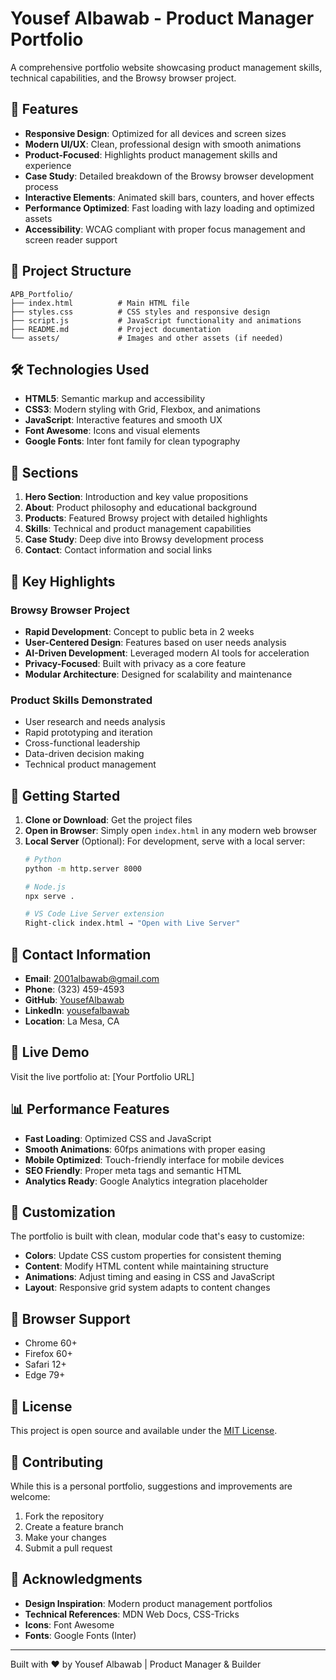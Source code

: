 # Yousef Albawab - Product Manager Portfolio

A comprehensive portfolio website showcasing product management skills, technical capabilities, and the Browsy browser project.

## 🚀 Features

- **Responsive Design**: Optimized for all devices and screen sizes
- **Modern UI/UX**: Clean, professional design with smooth animations
- **Product-Focused**: Highlights product management skills and experience
- **Case Study**: Detailed breakdown of the Browsy browser development process
- **Interactive Elements**: Animated skill bars, counters, and hover effects
- **Performance Optimized**: Fast loading with lazy loading and optimized assets
- **Accessibility**: WCAG compliant with proper focus management and screen reader support

## 📁 Project Structure

```
APB_Portfolio/
├── index.html          # Main HTML file
├── styles.css          # CSS styles and responsive design
├── script.js           # JavaScript functionality and animations
├── README.md           # Project documentation
└── assets/             # Images and other assets (if needed)
```

## 🛠️ Technologies Used

- **HTML5**: Semantic markup and accessibility
- **CSS3**: Modern styling with Grid, Flexbox, and animations
- **JavaScript**: Interactive features and smooth UX
- **Font Awesome**: Icons and visual elements
- **Google Fonts**: Inter font family for clean typography

## 📱 Sections

1. **Hero Section**: Introduction and key value propositions
2. **About**: Product philosophy and educational background
3. **Products**: Featured Browsy project with detailed highlights
4. **Skills**: Technical and product management capabilities
5. **Case Study**: Deep dive into Browsy development process
6. **Contact**: Contact information and social links

## 🎯 Key Highlights

### Browsy Browser Project
- **Rapid Development**: Concept to public beta in 2 weeks
- **User-Centered Design**: Features based on user needs analysis
- **AI-Driven Development**: Leveraged modern AI tools for acceleration
- **Privacy-Focused**: Built with privacy as a core feature
- **Modular Architecture**: Designed for scalability and maintenance

### Product Skills Demonstrated
- User research and needs analysis
- Rapid prototyping and iteration
- Cross-functional leadership
- Data-driven decision making
- Technical product management

## 🚀 Getting Started

1. **Clone or Download**: Get the project files
2. **Open in Browser**: Simply open `index.html` in any modern web browser
3. **Local Server** (Optional): For development, serve with a local server:
   ```bash
   # Python
   python -m http.server 8000
   
   # Node.js
   npx serve .
   
   # VS Code Live Server extension
   Right-click index.html → "Open with Live Server"
   ```

## 📧 Contact Information

- **Email**: 2001albawab@gmail.com
- **Phone**: (323) 459-4593
- **GitHub**: [YousefAlbawab](https://github.com/YousefAlbawab)
- **LinkedIn**: [yousefalbawab](https://linkedin.com/in/yousefalbawab)
- **Location**: La Mesa, CA

## 🔗 Live Demo

Visit the live portfolio at: [Your Portfolio URL]

## 📊 Performance Features

- **Fast Loading**: Optimized CSS and JavaScript
- **Smooth Animations**: 60fps animations with proper easing
- **Mobile Optimized**: Touch-friendly interface for mobile devices
- **SEO Friendly**: Proper meta tags and semantic HTML
- **Analytics Ready**: Google Analytics integration placeholder

## 🎨 Customization

The portfolio is built with clean, modular code that's easy to customize:

- **Colors**: Update CSS custom properties for consistent theming
- **Content**: Modify HTML content while maintaining structure
- **Animations**: Adjust timing and easing in CSS and JavaScript
- **Layout**: Responsive grid system adapts to content changes

## 🔧 Browser Support

- Chrome 60+
- Firefox 60+
- Safari 12+
- Edge 79+

## 📝 License

This project is open source and available under the [MIT License](LICENSE).

## 🤝 Contributing

While this is a personal portfolio, suggestions and improvements are welcome:

1. Fork the repository
2. Create a feature branch
3. Make your changes
4. Submit a pull request

## 🙏 Acknowledgments

- **Design Inspiration**: Modern product management portfolios
- **Technical References**: MDN Web Docs, CSS-Tricks
- **Icons**: Font Awesome
- **Fonts**: Google Fonts (Inter)

---

Built with ❤️ by Yousef Albawab | Product Manager & Builder

